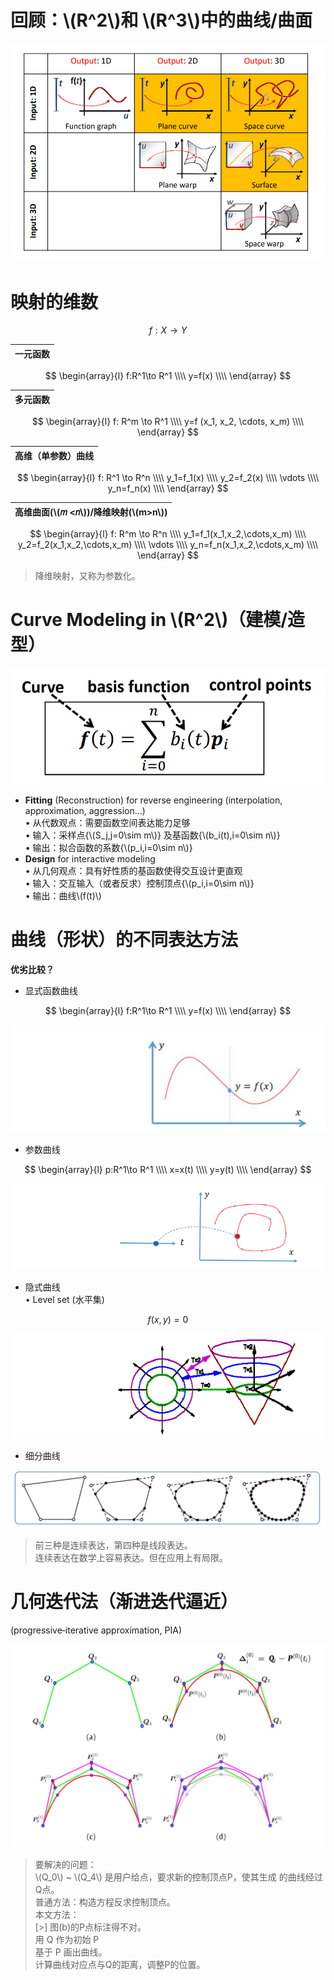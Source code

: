 # 回顾：\\(R^2\\)和 \\(R^3\\)中的曲线/曲面   

![](../assets/离散1.png)  


# 映射的维数   

$$
f:X → Y
$$


|一元函数 |
|------| 

$$
\begin{array}{l} 
  f:R^1\to R^1    \\\\    
  y=f(x) \\\\ 
\end{array} 
$$


|多元函数 |
|------| 

$$
\begin{array}{l} 
  f: R^m \to R^1    \\\\    
  y=f (x_1, x_2, \cdots, x_m) \\\\ 
\end{array} 
$$

 

|高维（单参数）曲线 |
|------| 

$$
\begin{array}{l} 
  f: R^1 \to R^n \\\\
  y_1=f_1(x) \\\\
  y_2=f_2(x) \\\\ 
  \vdots \\\\
y_n=f_n(x) \\\\ 
\end{array} 
$$

|高维曲面(\\(𝑚 <𝑛\\))/降维映射(\\(m>n\\\)) |
|------|   

$$
\begin{array}{l} 
  f: R^m \to R^n \\\\
  y_1=f_1(x_1,x_2,\cdots,x_m) \\\\
  y_2=f_2(x_1,x_2,\cdots,x_m) \\\\ 
  \vdots \\\\
y_n=f_n(x_1,x_2,\cdots,x_m) \\\\ 
\end{array} 
$$


> 降维映射，又称为参数化。   



# Curve Modeling in \\(R^2\\)（建模/造型）   

![](../assets/离散3.png)    

* **Fitting** (Reconstruction) for reverse engineering (interpolation, approximation, aggression…)     
• 从代数观点：需要函数空间表达能力足够      
• 输入：采样点{\\(S_j,j=0\sim m\\)} 及基函数{\\(b_i(t),i=0\sim n\\)}     
• 输出：拟合函数的系数{\\(p_i,i=0\sim n\\)}       
* **Design** for interactive modeling      
• 从几何观点：具有好性质的基函数使得交互设计更直观     
• 输入：交互输入（或者反求）控制顶点{\\(p_i,i=0\sim n\\)}     
• 输出：曲线\\(f(t)\\)   



# 曲线（形状）的不同表达方法    


**优劣比较？**

* 显式函数曲线   

$$
\begin{array}{l} 
  f:R^1\to R^1    \\\\    
  y=f(x) \\\\ 
\end{array} 
$$

![](../assets/离散4-1.png)    

* 参数曲线    

$$
\begin{array}{l} 
  p:R^1\to R^1    \\\\    
  x=x(t) \\\\ 
  y=y(t) \\\\ 
\end{array} 
$$

![](../assets/离散5-1.png)    

* 隐式曲线    
• Level set (水平集)    

$$
f(x,y)=0
$$

![](../assets/离散6-1.png)    


* 细分曲线      

![](../assets/离散7.png)    

> 前三种是连续表达，第四种是线段表达。    
连续表达在数学上容易表达。但在应用上有局限。   


# 几何迭代法（渐进迭代逼近）     
(progressive‐iterative approximation, PIA)     

![](../assets/离散8.png)    

> 要解决的问题：   
\\(Q_0\\) ~ \\(Q_4\\) 是用户给点，要求新的控制顶点P，使其生成
的曲线经过Q点。     
普通方法：构造方程反求控制顶点。    
本文方法：   
[>] 图(b)的P点标注得不对。     
用 Q 作为初始 P       
基于 P 画出曲线。    
计算曲线对应点与Q的距离，调整P的位置。    